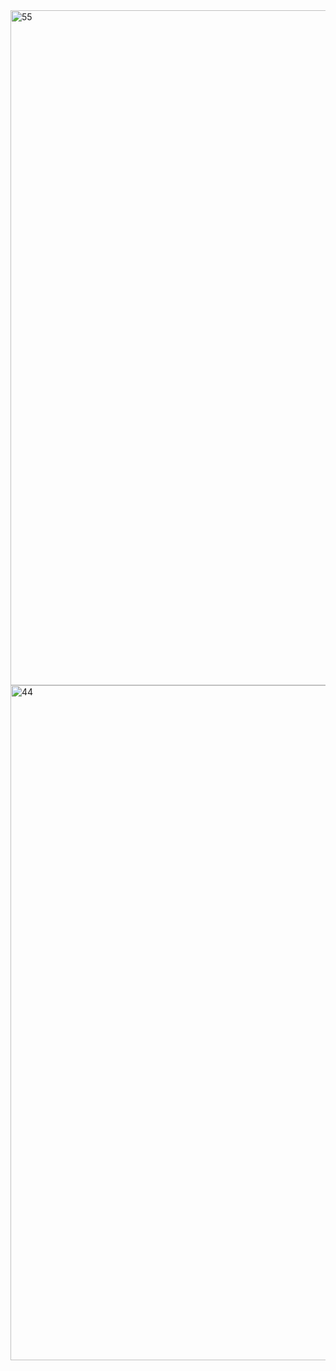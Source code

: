<img width="1920" height="1080" alt="55" src="https://github.com/user-attachments/assets/704b1c45-f354-4871-b4ea-26fbd6019143" />
<img width="1920" height="1080" alt="44" src="https://github.com/user-attachments/assets/654c2536-693b-4313-a224-e33fb3222736" />
